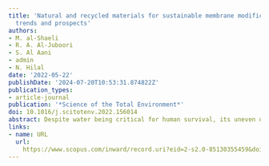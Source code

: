 ```yaml
---
title: 'Natural and recycled materials for sustainable membrane modification: Recent
  trends and prospects'
authors:
- M. al-Shaeli
- R. A. Al-Juboori
- S. Al Aani
- admin
- N. Hilal
date: '2022-05-22'
publishDate: '2024-07-20T10:53:31.874822Z'
publication_types:
- article-journal
publication: '*Science of the Total Environment*'
doi: 10.1016/j.scitotenv.2022.156014
abstract: Despite water being critical for human survival, its uneven distribution, and exposure to countless sources of pollution make water shortages increasingly urgent. Membrane technology offers an efficient solution for alleviating the water shortage impact. The selectivity and permeability of membranes can be improved by incorporating additives of different nature and size scales. However, with the vast debate about the environmental and economic feasibility of the common nanoscale materials in water treatment applications, we can infer that there is a long way before the first industrial nanocomposite membrane is commercialized. This stumbling block has motivated the scientific community to search for alternative modification routes and/or materials with sustainable features. Herein, we present a pragmatic review merging the concept of sustainability, nanotechnology, and membrane technology through the application of natural additives (e.g., Clays, Arabic Gum, zeolite, lignin, Aquaporin), recycled additives (e.g., Biochar, fly ash), and recycled waste (e.g., Polyethylene Terephthalate, recycled polystyrene) for polymeric membrane synthesis and modification. Imparted features on polymeric membranes, induced by the presence of sustainable natural and waste-based materials, are scrutinized. In addition, the strategies harnessed to eliminate the hurdles associated with the application of these nano and micro size additives for composite membranes modification are elaborated. The expanding research efforts devoted recently to membrane sustainability and the prospects for these materials are discussed. The findings of the investigations reported in this work indicate that the application of natural and waste-based additives for composite membrane fabrication/modification is a nascent research area that deserves the attention of both research and industry.
links:
- name: URL
  url: 
    https://www.scopus.com/inward/record.uri?eid=2-s2.0-85130355459&doi=10.1016%2fj.scitotenv.2022.156014&partnerID=40&md5=4f14b046cc5eb61469f5531b306dc191
---
```

